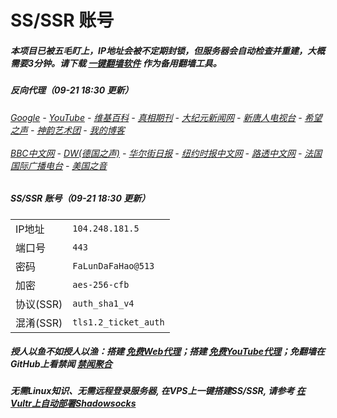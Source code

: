 # SS/SSR 账号 

##### 本项目已被五毛盯上，IP地址会被不定期封锁，但服务器会自动检查并重建，大概需要3分钟。请下载 [一键翻墙软件](https://github.com/gfw-breaker/nogfw/blob/master/README.md) 作为备用翻墙工具。

##### 反向代理（09-21 18:30 更新）
######  [Google](http://198.13.39.176:8888/search?q=425事件) - [YouTube](https://nogfw.the-youtube.win) - [维基百科](http://198.13.39.176:8100/wiki/喬高-麥塔斯調查報告) - [真相期刊](http://198.13.39.176:8300/display.aspx?category_id=3&zhuanti_id=2) - [大纪元新闻网](http://198.13.39.176:10080) - [新唐人电视台](http://198.13.39.176:8000) - [希望之声](http://198.13.39.176:8200) - [神韵艺术团](http://198.13.39.176:8000/xtr/gb/prog673.html) - [我的博客](http://198.13.39.176:10000/)<br/> <br/> [BBC中文网](http://198.13.39.176:9100/zhongwen/simp) - [DW(德国之声)](http://198.13.39.176:9200/zh/在线报导/s-9058?&zhongwen=simp) - [华尔街日报](http://198.13.39.176:9300) - [纽约时报中文网](http://198.13.39.176:9400) - [路透中文网](http://198.13.39.176:9500/) - [法国国际广播电台](http://198.13.39.176:9600/) - [美国之音](http://198.13.39.176:9700/) 

##### SS/SSR 账号（09-21 18:30 更新）
|||
|-|-|
|IP地址|`104.248.181.5`|
|端口号|`443` |
|密码|`FaLunDaFaHao@513`|  
|加密|`aes-256-cfb`|
|协议(SSR) |`auth_sha1_v4`|  
|混淆(SSR) |`tls1.2_ticket_auth`|  

##### 授人以鱼不如授人以渔：搭建 [免费Web代理](https://github.com/no-gfw/heroku-node-proxy#--end--)；搭建 [免费YouTube代理](https://github.com/gfw-breaker/you2php-heroku#--end--)；免翻墙在GitHub上看禁闻 [禁闻聚合](https://github.com/gfw-breaker/banned-news/blob/master/README.md)

##### 无需Linux知识、无需远程登录服务器, 在VPS上一键搭建SS/SSR, 请参考 [在Vultr上自动部署Shadowsocks](https://gfw-breaker.win/vultr%e9%83%a8%e7%bd%b2ss/) 
